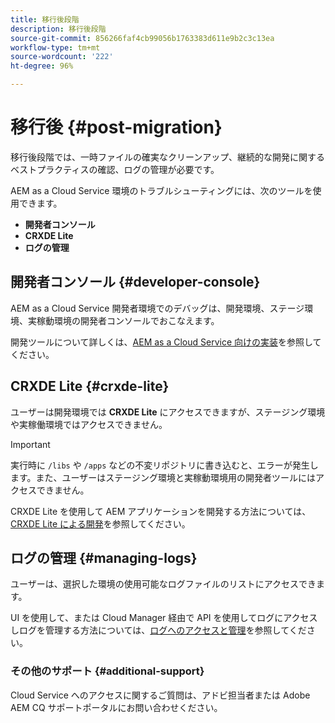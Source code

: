 ```yaml
---
title: 移行後段階
description: 移行後段階
source-git-commit: 856266faf4cb99056b1763383d611e9b2c3c13ea
workflow-type: tm+mt
source-wordcount: '222'
ht-degree: 96%

---
```



# 移行後 {#post-migration}

移行後段階では、一時ファイルの確実なクリーンアップ、継続的な開発に関するベストプラクティスの確認、ログの管理が必要です。

AEM as a Cloud Service 環境のトラブルシューティングには、次のツールを使用できます。

* **開発者コンソール**
* **CRXDE Lite**
* **ログの管理**


## 開発者コンソール {#developer-console}

AEM as a Cloud Service 開発者環境でのデバッグは、開発環境、ステージ環境、実稼動環境の開発者コンソールでおこなえます。

開発ツールについて詳しくは、[AEM as a Cloud Service 向けの実装](https://experienceleague.adobe.com/docs/experience-manager-cloud-service/implementing/developing/development-guidelines.html#aem-as-a-cloud-service-development-tools)を参照してください。

## CRXDE Lite {#crxde-lite}

ユーザーは開発環境では **CRXDE Lite** にアクセスできますが、ステージング環境や実稼働環境ではアクセスできません。

>[!IMPORTANT]
>実行時に `/libs` や `/apps` などの不変リポジトリに書き込むと、エラーが発生します。また、ユーザーはステージング環境と実稼動環境用の開発者ツールにはアクセスできません。

CRXDE Lite を使用して AEM アプリケーションを開発する方法については、[CRXDE Lite による開発](/help/implementing/developing/tools/crxde.md)を参照してください。

## ログの管理 {#managing-logs}

ユーザーは、選択した環境の使用可能なログファイルのリストにアクセスできます。

UI を使用して、または Cloud Manager 経由で API を使用してログにアクセスしログを管理する方法については、[ログへのアクセスと管理](https://experienceleague.adobe.com/docs/experience-manager-cloud-service/implementing/using-cloud-manager/manage-logs.html?lang=ja)を参照してください。

### その他のサポート {#additional-support}

Cloud Service へのアクセスに関するご質問は、アドビ担当者または Adobe AEM CQ サポートポータルにお問い合わせください。

